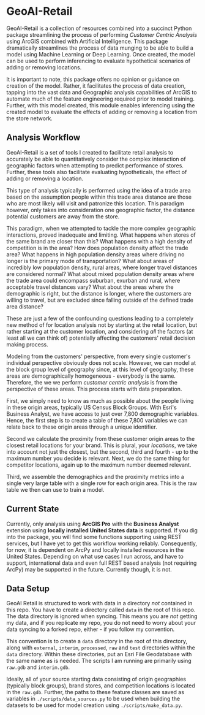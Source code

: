 # GeoAI-Retail

GeoAI-Retail is a collection of resources combined into a succinct Python package streamlining the process of performing _Customer Centric Analysis_ using ArcGIS combined with Artificial Intelligence. This package dramatically streamlines the process of data munging to be able to build a model using Machine Learning or Deep Learning. Once created, the model can be used to perform inferencing to evaluate hypothetical scenarios of adding or removing locations. 

It is important to note, this package offers no opinion or guidance on creation of the model. Rather, it facilitates the process of data creation, tapping into the vast data and Geographic analysis capabilities of ArcGIS to automate much of  the feature engineering required prior to model training. Further, with this model created, this module enables inferencing using the created model to evaluate the effects of adding or removing a location from the store network.

## Analysis Workflow

GeoAI-Retail is a set of tools I created to facilitate retail analysis to accurately be able to quantitatively consider the complex interaction of geographic factors when attempting to predict performance of stores. Further, these tools also facilitate evaluating hypotheticals, the effect of adding or removing a location.

This type of analysis typically is performed using the idea of a trade area based on the assumption people within this trade area distance are those who are most likely will visit and patronize this location. This paradigm however, only takes into consideration one geographic factor, the distance potential customers are away from the store. 

This paradigm, when we attempted to tackle the more complex geographic interactions, proved inadequate and limiting. What happens when stores of the same brand are closer than this? What happens with a high density of competition is in the area? How does population density affect the trade area? What happens in high population density areas where driving no longer is the primary mode of transportation? What about areas of incredibly low population density, rural areas, where longer travel distances are considered normal? What about mixed population density areas where the trade area could encompass suburban, exurban and rural, where acceptable travel distances vary? What about the areas where the demographic is right, but the distance is longer, where the customers are willing to travel, but are excluded since falling outside of the defined trade area distance?

These are just a few of the confounding questions leading to a completely new method of for location analysis not by starting at the retail location, but rather starting at the customer location, and considering _all_ the factors (at least all we can think of) potentially affecting the customers' retail decision making process.

Modeling from the customers' perspective, from every single customer's individual perspective obviously does not scale. However, we can model at the block group level of geography since, at this level of geography, these areas are demographically homogeneous - everybody is the same. Therefore, the we we perform _customer centric analysis_ is from the perspective of these areas. This process starts with data preparation.

First, we simply need to know as much as possible about the people living in these origin areas, typically US Census Block Groups. With Esri's Business Analyst, we have access to just over 7,800 demographic variables. Hence, the first step is to create a table of these 7,800 variables we can relate back to these origin areas through a unique identifier.

Second we calculate the proximity from these customer origin areas to the closest retail locations for your brand. This is plural, your _locations_, we take into account not just the closest, but the second, third and fourth - up to the maximum number you decide is relevant. Next, we do the same thing for competitor locations, again up to the maximum number deemed relevant.

Third, we assemble the demographics and the proximity metrics into a single very large table with a single row for each origin area. This is the raw table we then can use to train a model.

## Current State

Currently, only analysis using __ArcGIS Pro__ with the __Business Analyst__ extension using __locally installed United States data__ is supported. If you dig into the package, you will find some functions supporting using REST services, but I have yet to get this workflow working reliably. Consequently, for now, it is dependent on ArcPy and locally installed resources in the United States. Depending on what use cases I run across, and have to support, international data and even full REST based analysis (not requiring ArcPy) may be supported in the future. Currently though, it is not.

## Data Setup

GeoAI Retail is structured to work with data in a directory _not_ contained in this repo. You have to create a directory called `data` in the root of this repo. The data directory is ignored when syncing. This means you are _not_ getting my data, and if you replicate my repo, you do not need to worry about your data syncing to a forked repo, either - if you follow my convention. 

This convention is to create a `data` directory in the root of this directory, along with `external`, `interim`, `processed`, `raw` and `test` directories within the `data` directory. Within these directories, put an Esri File Geodatabase with the same name as is needed. The scripts I am running are primarily using `raw.gdb` and `interim.gdb`. 

Ideally, all of your source starting data consisting of origin geographies (typically block groups), brand stores, and competition locations is located in the `raw.gdb`. Further, the paths to these feature classes are saved as variables in `./scripts/data_sources.py` to be used when building the datasets to be used for model creation using `./scripts/make_data.py`.

